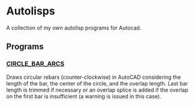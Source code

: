 # Autolisps

A collection of my own autolisp programs for Autocad.


## Programs

### [CIRCLE_BAR_ARCS](/CIRCLE_BAR_ARCS.LSP)
Draws circular rebars (counter-clockwise) in AutoCAD considering the length of the bar, the center of the circle, and the overlap length. Last bar length is trimmed if necessary or an overlap splice is added if the overlap on the first bar is insufficient (a warning is issued in this case).

